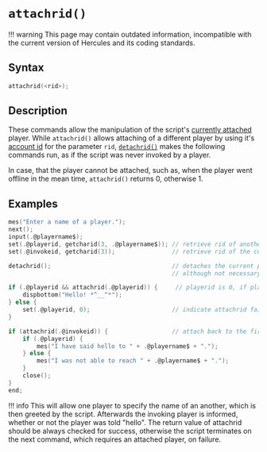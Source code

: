 # `attachrid()`

!!! warning
	This page may contain outdated information, incompatible with the current version of Hercules and its coding standards.

## Syntax

```c
attachrid(<rid>);
```

## Description

These commands allow the manipulation of the script's [currently attached](../RID.md#Usage) player. While `attachrid()` allows attaching of a different player by using it's [account id](../AID.md) for the parameter `rid`, [`detachrid()`](detachrid.md) makes the following commands run, as if the script was never invoked by a player.

In case, that the player cannot be attached, such as, when the player went offline in the mean time, `attachrid()` returns 0, otherwise 1.

## Examples

```c
mes("Enter a name of a player.");
next();
input(.@playername$);
set(.@playerid, getcharid(3, .@playername$)); // retrieve rid of another player
set(.@invokeid, getcharid(3));                // retrieve rid of the current player

detachrid();                                  // detaches the current player,
                                              // although not necessary before attachrid

if (.@playerid && attachrid(.@playerid)) {     // playerid is 0, if player is offline
	dispbottom("Hello! *^__^*");
} else {
	set(.@playerid, 0);                       // indicate attachrid failure
}

if (attachrid(.@invokeid)) {                  // attach back to the first player
	if (.@playerid) {
		mes("I have said hello to " + .@playername$ + ".");
	} else {
		mes("I was not able to reach " + .@playername$ + ".");
	}
	close();
}
end;
```

!!! info
	This will allow one player to specify the name of an another, which is then greeted by the script. Afterwards the invoking player is informed, whether or not the player was told "hello". The return value of attachrid should be always checked for success, otherwise the script terminates on the next command, which requires an attached player, on failure.
